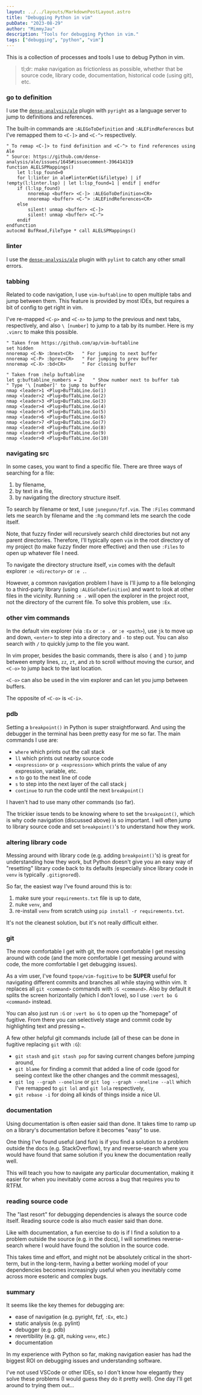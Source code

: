 ```yaml
---
layout: ../../layouts/MarkdownPostLayout.astro
title: "Debugging Python in vim"
pubDate: "2023-08-29"
author: "MimmyJau"
description: "Tools for debugging Python in vim."
tags: ["debugging", "python", "vim"]
---
```


This is a collection of processes and tools I use to debug Python in vim.

> tl;dr: make navigation as frictionless as possible, whether that be source code, library code, documentation, historical code (using git), etc.

### go to definition

I use the [`dense-analysis/ale`](https://github.com/dense-analysis/ale) plugin with `pyright` as a language server to jump to definitions and references.

The built-in commands are `:ALEGoToDefinition` and `:ALEFindReferences` but I've remapped them to `<C-]>` and `<C-^>` respectively.

```vim
" To remap <C-]> to find definition and <C-^> to find references using Ale 
" Source: https://github.com/dense-analysis/ale/issues/1645#issuecomment-396414319
function ALELSPMappings()
    let l:lsp_found=0
    for l:linter in ale#linter#Get(&filetype) | if !empty(l:linter.lsp) | let l:lsp_found=1 | endif | endfor
    if (l:lsp_found)
        nnoremap <buffer> <C-]> :ALEGoToDefinition<CR>
        nnoremap <buffer> <C-^> :ALEFindReferences<CR>
    else
        silent! unmap <buffer> <C-]>
        silent! unmap <buffer> <C-^>
    endif
endfunction
autocmd BufRead,FileType * call ALELSPMappings()
```
### linter

I use the [`dense-analysis/ale`](https://github.com/dense-analysis/ale) plugin with `pylint` to catch any other small errors.

### tabbing

Related to code navigation, I use `vim-buftabline` to open multiple tabs and jump between them. This feature is provided by most IDEs, but requires a bit of config to get right in vim.

I've re-mapped `<C-p>` and `<C-n>` to jump to the previous and next tabs, respectively, and also `\ [number]` to jump to a tab by its number. Here is my `.vimrc` to make this possible.

``` vim
" Taken from https://github.com/ap/vim-buftabline
set hidden                  
nnoremap <C-N> :bnext<CR>   " For jumping to next buffer
nnoremap <C-P> :bprev<CR>   " For jumping to prev buffer
nnoremap <C-X> :bd<CR>      " For closing buffer

" Taken from :help buftabline
let g:buftabline_numbers = 2    " Show number next to buffer tab
" Type '\ [number]' to jump to buffer
nmap <leader>1 <Plug>BufTabLine.Go(1)
nmap <leader>2 <Plug>BufTabLine.Go(2)
nmap <leader>3 <Plug>BufTabLine.Go(3)
nmap <leader>4 <Plug>BufTabLine.Go(4)
nmap <leader>5 <Plug>BufTabLine.Go(5)
nmap <leader>6 <Plug>BufTabLine.Go(6)
nmap <leader>7 <Plug>BufTabLine.Go(7)
nmap <leader>8 <Plug>BufTabLine.Go(8)
nmap <leader>9 <Plug>BufTabLine.Go(9)
nmap <leader>0 <Plug>BufTabLine.Go(10)
```

### navigating src

In some cases, you want to find a specific file. There are three ways of searching for a file:
1) by filename, 
2) by text in a file, 
3) by navigating the directory structure itself.

To search by filename or text, I use `junegunn/fzf.vim`. The `:Files` command lets me search by filename and the `:Rg` command lets me search the code itself.

Note, that fuzzy finder will recursively search child directories but not any parent directories. Therefore, I'll typically open `vim` in the root directory of my project (to make fuzzy finder more effective) and then use `:Files` to open up whatever file I need.

To navigate the directory structure itself, `vim` comes with the default explorer `:e <directory>` or `:e .`.

However, a common navigation problem I have is I'll jump to a file belonging to a third-party library (using `:ALEGoToDefinition`) and want to look at other files in the vicinity. Running `:e .` will open the explorer in the project root, not the directory of the current file. To solve this problem, use `:Ex`.


### other vim commands

In the default vim explorer (via `:Ex` or `:e .` or `:e <path>`), use `jk` to move up and down, `<enter>` to step into a directory and `-` to step out. You can also search with `/` to quickly jump to the file you want.

In vim proper, besides the basic commands, there is also `{` and `}` to jump between empty lines, `zz`, `zt`, and `zb` to scroll without moving the cursor, and `<C-o>` to jump back to the last location.

`<C-o>` can also be used in the vim explorer and can let you jump between buffers.

The opposite of `<C-o>` is `<C-i>`.


### pdb

Setting a `breakpoint()` in Python is super straightforward. And using the debugger in the terminal has been pretty easy for me so far. The main commands I use are:

- `where` which prints out the call stack  
- `ll` which prints out nearby source code  
- `<expression>` or `p <expression>` which prints the value of any expression, variable, etc.  
- `n` to go to the next line of code  
- `s` to step into the next layer of the call stack  j
- `continue` to run the code until the next `breakpoint()`  

I haven't had to use many other commands (so far).

The trickier issue tends to be knowing where to set the `breakpoint()`, which is why code navigation (discussed above) is so important. I will often jump to library source code and set `breakpoint()`'s to understand how they work. 

### altering library code

Messing around with library code (e.g. adding `breakpoint()`'s) is great for understanding how they work, but Python doesn't give you an easy way of "resetting" library code back to its defaults (especially since library code in `venv` is typically `.gitignore`d).

So far, the easiest way I've found around this is to:
1) make sure your `requirements.txt` file is up to date,  
2) nuke `venv`, and 
3) re-install `venv` from scratch using `pip install -r requirements.txt`. 

It's not the cleanest solution, but it's not really difficult either. 

### git

The more comfortable I get with git, the more comfortable I get messing around with code (and the more comfortable I get messing around with code, the more comfortable I get debugging issues).  

As a vim user, I've found `tpope/vim-fugitive` to be **SUPER** useful for navigating different commits and branches all while staying within vim. It replaces all `git <command>` commands with `:G <command>`. Also by default it splits the screen horizontally (which I don't love), so I use `:vert bo G <command>` instead.

You can also just run `:G` or `:vert bo G` to open up the "homepage" of fugitive. From there you can selectively stage and commit code by highlighting text and pressing `=`.

A few other helpful git commands include (all of these can be done in fugitive replacing `git` with `:G`):
- `git stash` and `git stash pop` for saving current changes before jumping around,
- `git blame` for finding a commit that added a line of code (good for seeing context like the other changes and the commit messages),
- `git log --graph --oneline` or `git log --graph --oneline --all` which I've remapped to `git lol` and `git lola` respectively,
- `git rebase -i` for doing all kinds of things inside a nice UI.

### documentation

Using documentation is often easier said than done. It takes time to ramp up on a library's documentation before it becomes "easy" to use. 

One thing I've found useful (and fun) is if you find a solution to a problem outside the docs (e.g. StackOverflow), try and reverse-search where you would have found that same solution if you knew the documentation really well. 

This will teach you how to navigate any particular documentation, making it easier for when you inevitably come across a bug that requires you to RTFM.

### reading source code

The "last resort" for debugging dependencies is always the source code itself. Reading source code is also much easier said than done.

Like with documentation, a fun exercise to do is if I find a solution to a problem outside the source (e.g. in the docs), I will sometimes reverse-search where I would have found the solution in the source code. 

This takes time and effort, and might not be absolutely critical in the short-term, but in the long-term, having a better working model of your dependencies becomes increasingly useful when you inevitably come across more esoteric and complex bugs. 

### summary

It seems like the key themes for debugging are:
- ease of navigation (e.g. pyright, fzf, `:Ex`, etc.)
- static analysis (e.g. pylint)
- debugger (e.g. pdb)
- revertibility  (e.g. git, nuking `venv`, etc.)
- documentation

In my experience with Python so far, making navigation easier has had the biggest ROI on debugging issues and understanding software. 

I've not used VSCode or other IDEs, so I don't know how elegantly they solve these problems (I would guess they do it pretty well). One day I'll get around to trying them out...
